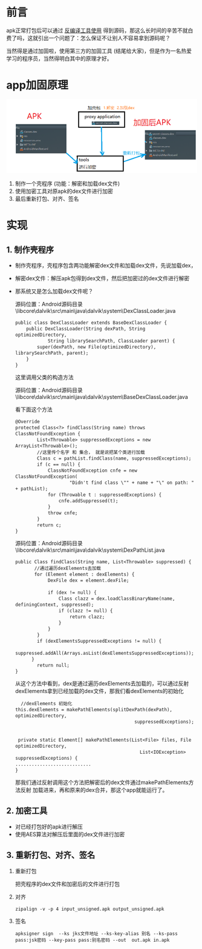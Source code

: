 # 前言

apk正常打包后可以通过 [反编译工具使用](<https://www.jianshu.com/p/b441ae7c41f2>) 得到源码，那这么长时间的辛苦不就白费了吗，这就引出一个问题了：怎么保证不让别人不容易拿到源码呢？

当然得是通过加固啦，使用第三方的加固工具 (结尾给大家)，但是作为一名热爱学习的程序员，当然得明白其中的原理才好。

# app加固原理

![加固原理](img/加固原理.png)

1. 制作一个壳程序  (功能：解密和加载dex文件)
2. 使用加密工具对原apk的dex文件进行加密
3. 最后重新打包、对齐、签名

# 实现

## 1. 制作壳程序

- 制作壳程序，壳程序包含两功能解密dex文件和加载dex文件，先说加载dex，

- 解密dex文件：解压apk包得到dex文件，然后把加密过的dex文件进行解密

- 那系统又是怎么加载dex文件呢？

  源码位置：Android源码目录\libcore\dalvik\src\main\java\dalvik\system\DexClassLoader.java

  ```
  public class DexClassLoader extends BaseDexClassLoader {
      public DexClassLoader(String dexPath, String optimizedDirectory,
              String librarySearchPath, ClassLoader parent) {
          super(dexPath, new File(optimizedDirectory), librarySearchPath, parent);
      }
  }
  ```

  这里调用父类的构造方法

  源码位置：Android源码目录\libcore\dalvik\src\main\java\dalvik\system\BaseDexClassLoader.java

  看下面这个方法

  ```
  @Override
  protected Class<?> findClass(String name) throws ClassNotFoundException {
          List<Throwable> suppressedExceptions = new ArrayList<Throwable>();
          //这里传个名字 和 集合， 就是说把某个类进行加载 
          Class c = pathList.findClass(name, suppressedExceptions);
          if (c == null) {
              ClassNotFoundException cnfe = new ClassNotFoundException(
                      "Didn't find class \"" + name + "\" on path: " + pathList);
              for (Throwable t : suppressedExceptions) {
                  cnfe.addSuppressed(t);
              }
              throw cnfe;
          }
          return c;
  }
  ```

  源码位置：Android源码目录\libcore\dalvik\src\main\java\dalvik\system\DexPathList.java

  ```
  public Class findClass(String name, List<Throwable> suppressed) {
         //通过遍历dexElements去加载
         for (Element element : dexElements) {
              DexFile dex = element.dexFile;
  
              if (dex != null) {
                  Class clazz = dex.loadClassBinaryName(name, definingContext, suppressed);
                  if (clazz != null) {
                      return clazz;
                  }
              }
          }
          if (dexElementsSuppressedExceptions != null) {
              suppressed.addAll(Arrays.asList(dexElementsSuppressedExceptions));
        }
          return null;
  }
  ```

  从这个方法中看到，dex是通过遍历dexElements去加载的，可以通过反射dexElements拿到已经加载的dex文件，那我们看dexElements的初始化

  ```
    //dexElements 初始化
  this.dexElements = makePathElements(splitDexPath(dexPath), optimizedDirectory,
                                              suppressedExceptions);
  
  
   private static Element[] makePathElements(List<File> files, File optimizedDirectory,
                                                List<IOException> suppressedExceptions) {
  ............................                                              
  }
  ```

  那我们通过反射调用这个方法把解密后的dex文件通过makePathElements方法反射 加载进来，再和原来的dex合并，那这个app就能运行了。

## 2. 加密工具

- 对已经打包好的apk进行解压
- 使用AES算法对解压后里面的dex文件进行加密

## 3. 重新打包、对齐、签名

1. 重新打包

   把壳程序的dex文件和加密后的文件进行打包

2. 对齐

   ```
   zipalign -v -p 4 input_unsigned.apk output_unsigned.apk
   ```

3. 签名

   ```
   apksigner sign  --ks jks文件地址 --ks-key-alias 别名 --ks-pass pass:jsk密码 --key-pass pass:别名密码 --out  out.apk in.apk
   ```
